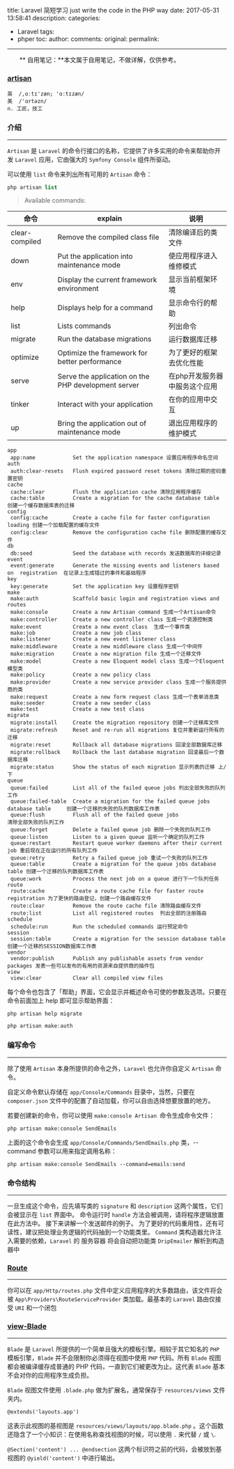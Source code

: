 title:  Laravel 简短学习 just write the code in the PHP way
date: 2017-05-31 13:58:41
description:
categories:
- Laravel
tags:
- phper
toc:
author:
comments:
original:
permalink:
---
　　** 自用笔记：**本文属于自用笔记，不做详解，仅供参考。

<!-- more -->

### [artisan](https://docs.golaravel.com/docs/5.1/artisan/)


```
英  /,ɑːtɪ'zæn; 'ɑːtɪzæn/
美  /'ɑrtəzn/
n. 工匠，技工
```

### 介绍

---


`Artisan` 是 `Laravel` 的命令行接口的名称，它提供了许多实用的命令来帮助你开发 `Laravel` 应用，它由强大的 `Symfony Console` 组件所驱动。

可以使用 `list` 命令来列出所有可用的 `Artisan` 命令：

```php
php artisan list
```



> Available commands:

命令|explain|说明
---|---|---
clear-compiled|Remove the compiled class file | 清除编译后的类文件
down          |Put the application into maintenance mode|使应用程序进入维修模式
  env     |            Display the current framework environment|显示当前框架环境
  help    |            Displays help for a command|显示命令行的帮助
  list    |            Lists commands|列出命令
  migrate |            Run the database migrations|运行数据库迁移
  optimize|            Optimize the framework for better performance|为了更好的框架去优化性能
  serve |              Serve the application on the PHP development server|在php开发服务器中服务这个应用
  tinker|              Interact with your application|在你的应用中交互
  up    |              Bring the application out of maintenance mode|退出应用程序的维护模式

 ```
 app
  app:name            Set the application namespace 设置应用程序命名空间
 auth
  auth:clear-resets   Flush expired password reset tokens 清除过期的密码重置密钥
 cache
  cache:clear         Flush the application cache 清除应用程序缓存
  cache:table         Create a migration for the cache database table 创建一个缓存数据库表的迁移
 config
  config:cache        Create a cache file for faster configuration loading 创建一个加载配置的缓存文件
  config:clear        Remove the configuration cache file 删除配置的缓存文件
 db
  db:seed             Seed the database with records 发送数据库的详细记录
 event
  event:generate      Generate the missing events and listeners based on  registration  在记录上生成错过的事件和基础程序
 key
  key:generate        Set the application key 设置程序密钥
 make
  make:auth           Scaffold basic login and registration views and routes
  make:console        Create a new Artisan command 生成一个Artisan命令
  make:controller     Create a new controller class 生成一个资源控制类
  make:event          Create a new event class  生成一个事件类
  make:job            Create a new job class
  make:listener       Create a new event listener class
  make:middleware     Create a new middleware class 生成一个中间件
  make:migration      Create a new migration file 生成一个迁移文件
  make:model          Create a new Eloquent model class 生成一个Eloquent 模型类
  make:policy         Create a new policy class
  make:provider       Create a new service provider class 生成一个服务提供商的类
  make:request        Create a new form request class 生成一个表单消息类
  make:seeder         Create a new seeder class
  make:test           Create a new test class
 migrate
  migrate:install     Create the migration repository 创建一个迁移库文件
  migrate:refresh     Reset and re-run all migrations 复位并重新运行所有的迁移
  migrate:reset       Rollback all database migrations 回滚全部数据库迁移
  migrate:rollback    Rollback the last database migration 回滚最后一个数据库迁移
  migrate:status      Show the status of each migration 显示列表的迁移 上/下
 queue
  queue:failed        List all of the failed queue jobs 列出全部失败的队列工作
  queue:failed-table  Create a migration for the failed queue jobs database table     创建一个迁移的失败的队列数据库工作表
  queue:flush         Flush all of the failed queue jobs                 清除全部失败的队列工作
  queue:forget        Delete a failed queue job 删除一个失败的队列工作
  queue:listen        Listen to a given queue 监听一个确定的队列工作
  queue:restart       Restart queue worker daemons after their current job 重启现在正在运行的所有队列工作
  queue:retry         Retry a failed queue job 重试一个失败的队列工作
  queue:table         Create a migration for the queue jobs database table 创建一个迁移的队列数据库工作表
  queue:work          Process the next job on a queue 进行下一个队列任务
 route
  route:cache         Create a route cache file for faster route registration 为了更快的路由登记，创建一个路由缓存文件
  route:clear         Remove the route cache file 清除路由缓存文件
  route:list          List all registered routes  列出全部的注册路由
 schedule
  schedule:run        Run the scheduled commands 运行预定命令
 session
  session:table       Create a migration for the session database table                 创建一个迁移的SESSION数据库工作表
 vendor
  vendor:publish      Publish any publishable assets from vendor packages 发表一些可以发布的有用的资源来自提供商的插件包
 view
  view:clear          Clear all compiled view files
 ```

每个命令也包含了「帮助」界面，它会显示并概述命令可使的参数及选项。只要在命令前面加上 help 即可显示帮助界面：

```
php artisan help migrate
```


```php
php artisan make:auth
```

### 编写命令
---
除了使用 `Artisan` 本身所提供的命令之外，`Laravel` 也允许你自定义 `Artisan` 命令。


自定义命令默认存储在 `app/Console/Commands` 目录中，当然，只要在 `composer.json` 文件中的配置了自动加载，你可以自由选择想要放置的地方。

若要创建新的命令，你可以使用 `make:console Artisan `命令生成命令文件：

```
php artisan make:console SendEmails
```
上面的这个命令会生成 `app/Console/Commands/SendEmails.php` 类，--command 参数可以用来指定调用名称：

```
php artisan make:console SendEmails --command=emails:send
```

### 命令结构

---

一旦生成这个命令，应先填写类的 `signature` 和 `description` 这两个属性，它们会被显示在  `list` 界面中。
命令运行时 `handle` 方法会被调用，请将程序逻辑放置在此方法中。
接下来讲解一个发送邮件的例子。
为了更好的代码重用性，还有可读性，建议把处理业务逻辑的代码抽到一个功能类里。
`Command` 类构造器允许注入需要的依赖，`Laravel` 的 服务容器 将会自动把功能类 `DripEmailer` 解析到构造器中

### [Route](http://d.laravel-china.org/docs/5.1/routing)
---
你可以在 `app/Http/routes.php` 文件中定义应用程序的大多数路由，该文件将会被 `App\Providers\RouteServiceProvider` 类加载。最基本的 `Laravel` 路由仅接受 `URI` 和一个闭包

### [view-Blade](http://d.laravel-china.org/docs/5.1/blade)
---
`Blade` 是 `Laravel` 所提供的一个简单且强大的模板引擎。相较于其它知名的 `PHP` 模板引擎，`Blade` 并不会限制你必须得在视图中使用 `PHP` 代码。所有 `Blade` 视图都会被编译缓存成普通的 PHP 代码，一直到它们被更改为止。这代表 `Blade` 基本不会对你的应用程序生成负担。

`Blade` 视图文件使用 `.blade.php` 做为扩展名，通常保存于 `resources/views` 文件夹内。

`@extends('layouts.app')`

这表示此视图的基视图是 `resources/views/layouts/app.blade.php` 。这个函数还隐含了一个小知识：在使用名称查找视图的时候，可以使用 `.` 来代替 `/` 或 `\`.

`@Section('content') ... @endsection`
这两个标识符之前的代码，会被放到基视图的 `@yield('content')` 中进行输出。
